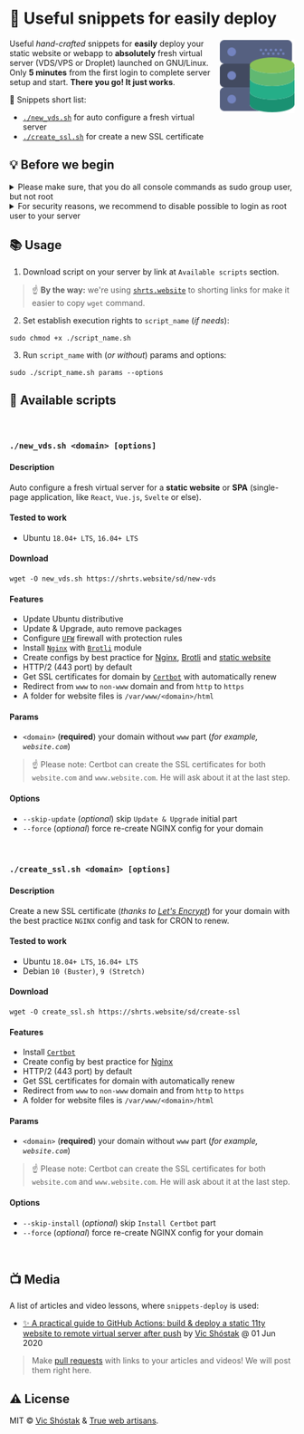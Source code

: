 # 🚚 Useful snippets for easily deploy

<img align="right" width="132px" src=".github/logo.svg" alt="logo"/>

Useful _hand-crafted_ snippets for **easily** deploy your static website or webapp to **absolutely** fresh virtual server (VDS/VPS or Droplet) launched on GNU/Linux. Only **5 minutes** from the first login to complete server setup and start. **There you go! It just works**.

🔔 Snippets short list:

- [`./new_vds.sh`](https://github.com/truewebartisans/snippets-deploy#new_vdssh-domain-options) for auto configure a fresh virtual server
- [`./create_ssl.sh`](https://github.com/truewebartisans/snippets-deploy#create_sslsh-domain-options) for create a new SSL certificate

## 💡 Before we begin

<details>
<summary>Please make sure, that you do all console commands as sudo group user, but not root</summary><br/>

Create a new user (where `USER` is username you want to add):

```console
adduser USER
```

Enter password (twice) and leave blank to other personal information.

Now, let's add `USER` to `sudo` group:

```console
adduser USER sudo
```

</details>

<details>
<summary>For security reasons, we recommend to disable possible to login as root user to your server</summary><br/>
  
Only **after** you have created a new user in `sudo` group, open SSH config:

```console
nano /etc/ssh/sshd_config
```

Find `PermitRootLogin` and set it to `no`, save (`ctrl + o`) and close `nano` editor (`ctrl + x`).

Restart SSH service and logout:

```console
systemctl restart sshd
exit
```

Re-login to your virtual server as `USER` (where `IP` is your server IP):

```console
ssh USER@IP
```

</details>

## 📚 Usage

1. Download script on your server by link at `Available scripts` section.

> ☝️ **By the way:** we're using [`shrts.website`](https://github.com/truewebartisans/shrts.website) to shorting links for make it easier to copy `wget` command.

2. Set establish execution rights to `script_name` (_if needs_):

```console
sudo chmod +x ./script_name.sh
```

3. Run `script_name` with (_or without_) params and options:

```console
sudo ./script_name.sh params --options
```

## 🎯 Available scripts

<br/>

### `./new_vds.sh <domain> [options]`

#### Description

Auto configure a fresh virtual server for a **static website** or **SPA** (single-page application, like `React`, `Vue.js`, `Svelte` or else).

#### Tested to work

- Ubuntu `18.04+ LTS`, `16.04+ LTS`

#### Download

```console
wget -O new_vds.sh https://shrts.website/sd/new-vds
```

#### Features

- Update Ubuntu distributive
- Update & Upgrade, auto remove packages
- Configure [`UFW`](https://help.ubuntu.com/community/UFW) firewall with protection rules
- Install [`Nginx`](https://nginx.org/) with [`Brotli`](https://github.com/google/brotli) module
- Create configs by best practice for [Nginx](https://github.com/truewebartisans/snippets-deploy/blob/master/new_vds.sh#L73-L153), [Brotli](https://github.com/truewebartisans/snippets-deploy/blob/master/new_vds.sh#L161-L171) and [static website](https://github.com/truewebartisans/snippets-deploy/blob/master/new_vds.sh#L209-L250)
- HTTP/2 (443 port) by default
- Get SSL certificates for domain by [`Certbot`](https://certbot.eff.org/) with automatically renew
- Redirect from `www` to `non-www` domain and from `http` to `https`
- A folder for website files is `/var/www/<domain>/html`

#### Params

- `<domain>` (**required**) your domain without `www` part (_for example, `website.com`_)

> ☝️ Please note: Certbot can create the SSL certificates for both `website.com` and `www.website.com`. He will ask about it at the last step.

#### Options

- `--skip-update` (_optional_) skip `Update & Upgrade` initial part
- `--force` (_optional_) force re-create NGINX config for your domain

<br/>

### `./create_ssl.sh <domain> [options]`

#### Description

Create a new SSL certificate (_thanks to [Let's Encrypt](https://letsencrypt.org/)_) for your domain with the best practice `NGINX` config and task for CRON to renew.

#### Tested to work

- Ubuntu `18.04+ LTS`, `16.04+ LTS`
- Debian `10 (Buster)`, `9 (Stretch)`

#### Download

```console
wget -O create_ssl.sh https://shrts.website/sd/create-ssl
```

#### Features

- Install [`Certbot`](https://certbot.eff.org/)
- Create config by best practice for [Nginx](https://github.com/truewebartisans/snippets-deploy/blob/master/create_ssl.sh#L70-L111)
- HTTP/2 (443 port) by default
- Get SSL certificates for domain with automatically renew
- Redirect from `www` to `non-www` domain and from `http` to `https`
- A folder for website files is `/var/www/<domain>/html`

#### Params

- `<domain>` (**required**) your domain without `www` part (_for example, `website.com`_)

> ☝️ Please note: Certbot can create the SSL certificates for both `website.com` and `www.website.com`. He will ask about it at the last step.

#### Options

- `--skip-install` (_optional_) skip `Install Certbot` part
- `--force` (_optional_) force re-create NGINX config for your domain

<br/>

## 📺 Media

A list of articles and video lessons, where `snippets-deploy` is used:

- [✨ A practical guide to GitHub Actions: build & deploy a static 11ty website to remote virtual server after push](https://dev.to/koddr/automate-that-a-practical-guide-to-github-actions-build-deploy-a-static-11ty-website-to-remote-virtual-server-after-push-d19) by [Vic Shóstak](https://github.com/koddr) @ 01 Jun 2020

> Make [pull requests](https://github.com/truewebartisans/snippets-deploy/pulls) with links to your articles and videos! We will post them right here.

## ⚠️ License

MIT &copy; [Vic Shóstak](https://github.com/koddr) & [True web artisans](https://1wa.co/).
